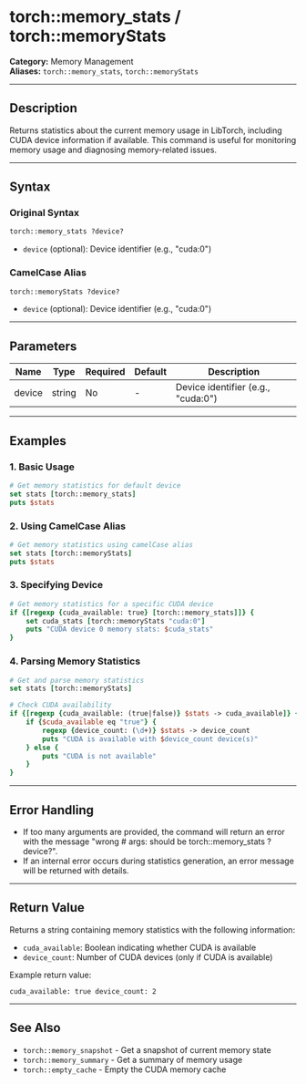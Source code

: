 # torch::memory_stats / torch::memoryStats

**Category:** Memory Management  
**Aliases:** `torch::memory_stats`, `torch::memoryStats`

---

## Description

Returns statistics about the current memory usage in LibTorch, including CUDA device information if available. This command is useful for monitoring memory usage and diagnosing memory-related issues.

---

## Syntax

### Original Syntax
```tcl
torch::memory_stats ?device?
```
- `device` (optional): Device identifier (e.g., "cuda:0")

### CamelCase Alias
```tcl
torch::memoryStats ?device?
```
- `device` (optional): Device identifier (e.g., "cuda:0")

---

## Parameters

| Name   | Type   | Required | Default | Description                                 |
|--------|--------|----------|---------|---------------------------------------------|
| device | string | No       | -       | Device identifier (e.g., "cuda:0")          |

---

## Examples

### 1. Basic Usage
```tcl
# Get memory statistics for default device
set stats [torch::memory_stats]
puts $stats
```

### 2. Using CamelCase Alias
```tcl
# Get memory statistics using camelCase alias
set stats [torch::memoryStats]
puts $stats
```

### 3. Specifying Device
```tcl
# Get memory statistics for a specific CUDA device
if {[regexp {cuda_available: true} [torch::memory_stats]]} {
    set cuda_stats [torch::memoryStats "cuda:0"]
    puts "CUDA device 0 memory stats: $cuda_stats"
}
```

### 4. Parsing Memory Statistics
```tcl
# Get and parse memory statistics
set stats [torch::memoryStats]

# Check CUDA availability
if {[regexp {cuda_available: (true|false)} $stats -> cuda_available]} {
    if {$cuda_available eq "true"} {
        regexp {device_count: (\d+)} $stats -> device_count
        puts "CUDA is available with $device_count device(s)"
    } else {
        puts "CUDA is not available"
    }
}
```

---

## Error Handling

- If too many arguments are provided, the command will return an error with the message "wrong # args: should be torch::memory_stats ?device?".
- If an internal error occurs during statistics generation, an error message will be returned with details.

---

## Return Value

Returns a string containing memory statistics with the following information:
- `cuda_available`: Boolean indicating whether CUDA is available
- `device_count`: Number of CUDA devices (only if CUDA is available)

Example return value:
```
cuda_available: true device_count: 2
```

---

## See Also

- `torch::memory_snapshot` - Get a snapshot of current memory state
- `torch::memory_summary` - Get a summary of memory usage
- `torch::empty_cache` - Empty the CUDA memory cache
